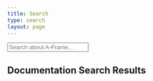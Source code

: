```yaml
---
title: Search
type: search
layout: page
---
```


<!-- Using existing `page` layout for re-use. Thus HTML is coded here. -->

<input id="searchInput" type="search" placeholder="Search about A-Frame..."></input>

<!-- Populated with JS. -->
<h2>Documentation Search Results</h2>
<ul id="searchResults"><ul>

<script id="searchResultTemplate" type="text/template">
  <li>
    <a href="RESULT_URL">RESULT_TITLE</a>
  </li>
</script>
